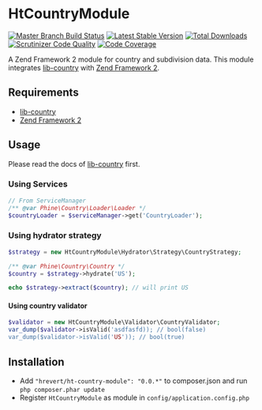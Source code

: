 HtCountryModule
===============
[![Master Branch Build Status](https://travis-ci.org/hrevert/HtCountryModule.svg?branch=master)](http://travis-ci.org/hrevert/HtCountryModule)
[![Latest Stable Version](https://poser.pugx.org/hrevert/ht-country-module/v/stable.png)](https://packagist.org/packages/hrevert/ht-country-module)
[![Total Downloads](https://poser.pugx.org/hrevert/ht-country-module/downloads.png)](https://packagist.org/packages/hrevert/ht-country-module)
[![Scrutinizer Code Quality](https://scrutinizer-ci.com/g/hrevert/HtCountryModule/badges/quality-score.png?b=master)](https://scrutinizer-ci.com/g/hrevert/HtCountryModule/?branch=master)
[![Code Coverage](https://scrutinizer-ci.com/g/hrevert/HtCountryModule/badges/coverage.png?b=master)](https://scrutinizer-ci.com/g/hrevert/HtCountryModule/?branch=master)


A Zend Framework 2 module for country and subdivision data. This module integrates [lib-country](https://github.com/phine/lib-country) with [Zend Framework 2](https://github.com/zendframework/zf2).

## Requirements
* [lib-country](https://github.com/phine/lib-country)
* [Zend Framework 2](https://github.com/zendframework/zf2)

## Usage
Please read the docs of [lib-country](https://github.com/phine/lib-country) first.
### Using Services
```php
// From ServiceManager
/** @var Phine\Country\Loader\Loader */
$countryLoader = $serviceManager->get('CountryLoader');
```

### Using hydrator strategy
```php
$strategy = new HtCountryModule\Hydrator\Strategy\CountryStrategy;

/** @var Phine\Country\Country */
$country = $strategy->hydrate('US');

echo $strategy->extract($country); // will print US
```

#### Using country validator
```php
$validator = new HtCountryModule\Validator\CountryValidator;
var_dump($validator->isValid('asdfasfd)); // bool(false)
var_dump($validator->isValid('US')); // bool(true)
```

## Installation
* Add `"hrevert/ht-country-module": "0.0.*"` to composer.json and run `php composer.phar update`
* Register `HtCountryModule` as module in `config/application.config.php`
